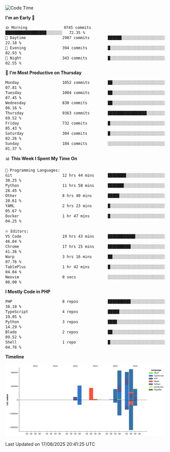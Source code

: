 <!--START_SECTION:waka-->
![Code Time](http://img.shields.io/badge/Code%20Time-4%2C013%20hrs%204%20mins-blue)

**I'm an Early 🐤** 

```text
🌞 Morning                9745 commits        ██████████████████░░░░░░░   72.35 % 
🌆 Daytime                2987 commits        ██████░░░░░░░░░░░░░░░░░░░   22.18 % 
🌃 Evening                394 commits         █░░░░░░░░░░░░░░░░░░░░░░░░   02.93 % 
🌙 Night                  343 commits         █░░░░░░░░░░░░░░░░░░░░░░░░   02.55 % 
```
📅 **I'm Most Productive on Thursday** 

```text
Monday                   1052 commits        ██░░░░░░░░░░░░░░░░░░░░░░░   07.81 % 
Tuesday                  1004 commits        ██░░░░░░░░░░░░░░░░░░░░░░░   07.45 % 
Wednesday                830 commits         ██░░░░░░░░░░░░░░░░░░░░░░░   06.16 % 
Thursday                 9363 commits        █████████████████░░░░░░░░   69.52 % 
Friday                   732 commits         █░░░░░░░░░░░░░░░░░░░░░░░░   05.43 % 
Saturday                 304 commits         █░░░░░░░░░░░░░░░░░░░░░░░░   02.26 % 
Sunday                   184 commits         ░░░░░░░░░░░░░░░░░░░░░░░░░   01.37 % 
```


📊 **This Week I Spent My Time On** 

```text
💬 Programming Languages: 
Git                      12 hrs 44 mins      ████████░░░░░░░░░░░░░░░░░   30.25 % 
Python                   11 hrs 58 mins      ███████░░░░░░░░░░░░░░░░░░   28.45 % 
Other                    8 hrs 40 mins       █████░░░░░░░░░░░░░░░░░░░░   20.61 % 
YAML                     2 hrs 23 mins       █░░░░░░░░░░░░░░░░░░░░░░░░   05.67 % 
Docker                   1 hr 47 mins        █░░░░░░░░░░░░░░░░░░░░░░░░   04.25 % 

🔥 Editors: 
VS Code                  19 hrs 43 mins      ████████████░░░░░░░░░░░░░   46.84 % 
Chrome                   17 hrs 25 mins      ██████████░░░░░░░░░░░░░░░   41.36 % 
Warp                     3 hrs 16 mins       ██░░░░░░░░░░░░░░░░░░░░░░░   07.76 % 
TablePlus                1 hr 42 mins        █░░░░░░░░░░░░░░░░░░░░░░░░   04.04 % 
Neovim                   0 secs              ░░░░░░░░░░░░░░░░░░░░░░░░░   00.00 % 
```

**I Mostly Code in PHP** 

```text
PHP                      8 repos             ██████████░░░░░░░░░░░░░░░   38.10 % 
TypeScript               4 repos             █████░░░░░░░░░░░░░░░░░░░░   19.05 % 
Python                   3 repos             ████░░░░░░░░░░░░░░░░░░░░░   14.29 % 
Blade                    2 repos             ██░░░░░░░░░░░░░░░░░░░░░░░   09.52 % 
Shell                    1 repo              █░░░░░░░░░░░░░░░░░░░░░░░░   04.76 % 
```



**Timeline**

![Lines of Code chart](https://raw.githubusercontent.com/abrahamgreyson/abrahamgreyson/main/assets/bar_graph.png)


 Last Updated on 17/08/2025 20:41:25 UTC
<!--END_SECTION:waka-->
